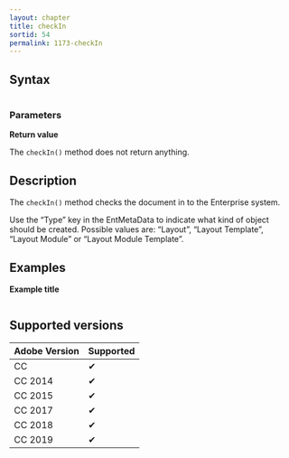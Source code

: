 ```yaml
---
layout: chapter
title: checkIn
sortid: 54
permalink: 1173-checkIn
---
```

## Syntax

```javascript

```

### Parameters

**Return value**

The `checkIn()` method does not return anything.

## Description

The `checkIn()` method checks the document in to the Enterprise system.

Use the “Type” key in the EntMetaData to indicate what kind of object should be created. Possible values are: “Layout”, “Layout Template”, “Layout Module” or “Layout Module Template”.

## Examples

**Example title**

```javascript

```

## Supported versions

| Adobe Version | Supported |
|---------------|-----------|
| CC            | ✔         |
| CC 2014       | ✔         |
| CC 2015       | ✔         |
| CC 2017       | ✔         |
| CC 2018       | ✔         |
| CC 2019       | ✔         |
